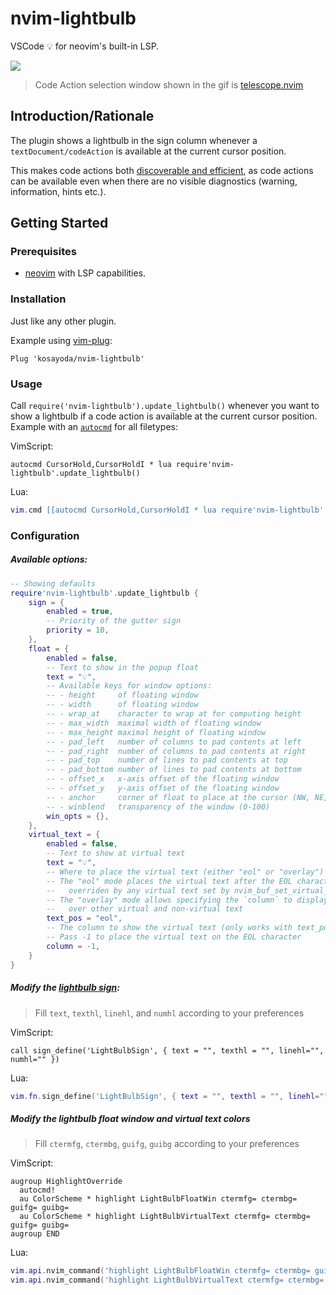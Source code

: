# nvim-lightbulb

VSCode 💡 for neovim's built-in LSP.

![](https://s2.gifyu.com/images/nvim-lightbulb.gif)

> Code Action selection window shown in the gif is [telescope.nvim](https://github.com/nvim-telescope/telescope.nvim)

## Introduction/Rationale
The plugin shows a lightbulb in the sign column whenever a `textDocument/codeAction` is available at the current cursor position.

This makes code actions both [discoverable and efficient](https://rust-analyzer.github.io/blog/2020/09/28/how-to-make-a-light-bulb.html#the-mighty), as code actions can be available even when there are no visible diagnostics (warning, information, hints etc.).

## Getting Started

### Prerequisites
- [neovim](https://github.com/neovim/neovim) with LSP capabilities.

### Installation
Just like any other plugin.

Example using [vim-plug](https://github.com/junegunn/vim-plug):
```vim
Plug 'kosayoda/nvim-lightbulb'
```

### Usage
Call `require('nvim-lightbulb').update_lightbulb()` whenever you want to show a lightbulb if a code action is available at the current cursor position. Example with an [`autocmd`](https://neovim.io/doc/user/autocmd.html) for all filetypes:

VimScript:
```vim
autocmd CursorHold,CursorHoldI * lua require'nvim-lightbulb'.update_lightbulb()
```

Lua:
```lua
vim.cmd [[autocmd CursorHold,CursorHoldI * lua require'nvim-lightbulb'.update_lightbulb()]]
```


### Configuration

##### Available options:
```lua
-- Showing defaults
require'nvim-lightbulb'.update_lightbulb {
    sign = {
        enabled = true,
        -- Priority of the gutter sign
        priority = 10,
    },
    float = {
        enabled = false,
        -- Text to show in the popup float
        text = "💡",
        -- Available keys for window options:
        -- - height     of floating window
        -- - width      of floating window
        -- - wrap_at    character to wrap at for computing height
        -- - max_width  maximal width of floating window
        -- - max_height maximal height of floating window
        -- - pad_left   number of columns to pad contents at left
        -- - pad_right  number of columns to pad contents at right
        -- - pad_top    number of lines to pad contents at top
        -- - pad_bottom number of lines to pad contents at bottom
        -- - offset_x   x-axis offset of the floating window
        -- - offset_y   y-axis offset of the floating window
        -- - anchor     corner of float to place at the cursor (NW, NE, SW, SE)
        -- - winblend   transparency of the window (0-100)
        win_opts = {},
    },
    virtual_text = {
        enabled = false,
        -- Text to show at virtual text
        text = "💡",
        -- Where to place the virtual text (either "eol" or "overlay")
        -- The "eol" mode places the virtual text after the EOL character, which may be
        --   overriden by any virtual text set by nvim_buf_set_virtual_text
        -- The "overlay" mode allows specifying the `column` to display the virtual text
        --   over other virtual and non-virtual text
        text_pos = "eol",
        -- The column to show the virtual text (only works with text_pos = "overlay")
        -- Pass -1 to place the virtual text on the EOL character
        column = -1,
    }
}
```

##### Modify the [lightbulb sign](https://neovim.io/doc/user/sign.html#:sign-define):

> Fill `text`, `texthl`, `linehl`, and `numhl` according to your preferences

VimScript:
```vim
call sign_define('LightBulbSign', { text = "", texthl = "", linehl="", numhl="" })
```

Lua:
```lua
vim.fn.sign_define('LightBulbSign', { text = "", texthl = "", linehl="", numhl="" })
```

##### Modify the lightbulb float window and virtual text colors

>  Fill `ctermfg`, `ctermbg`, `guifg`, `guibg` according to your preferences

VimScript:
```vim
augroup HighlightOverride
  autocmd!
  au ColorScheme * highlight LightBulbFloatWin ctermfg= ctermbg= guifg= guibg=
  au ColorScheme * highlight LightBulbVirtualText ctermfg= ctermbg= guifg= guibg=
augroup END
```

Lua:
```lua
vim.api.nvim_command('highlight LightBulbFloatWin ctermfg= ctermbg= guifg= guibg=')
vim.api.nvim_command('highlight LightBulbVirtualText ctermfg= ctermbg= guifg= guibg=')
```
